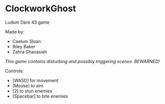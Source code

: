 # ClockworkGhost

Ludum Dare 43 game

Made by:
- Caelum Sloan
- Riley Baker
- Zahra Ghavasieh

*This game contains disturbing and possibly triggering scenes. BEWARNED!*

Controls:
- [WASD] for movement
- [Mouse] to aim
- [2] to stun enemies
- [Spacebar] to bite enemies 